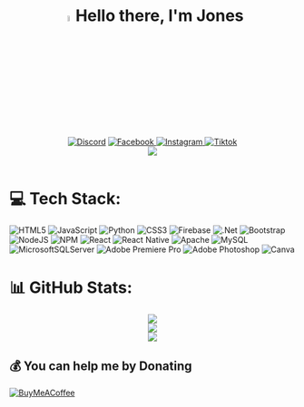 <h1 align="center"><img src="https://media.giphy.com/media/hvRJCLFzcasrR4ia7z/giphy.gif" width="5%"/>Hello there, I'm Jones</h1>
<div align="center">
<a href="https://discord.gg/Jones#4111"><img src="https://img.shields.io/badge/Discord-%237289DA.svg?logo=discord&logoColor=white" alt="Discord"/></a>
<a href="https://facebook.com/@IAmJonestly"><img src="https://img.shields.io/badge/Facebook-%231877F2.svg?logo=Facebook&logoColor=white" alt="Facebook"/>
  <a href="https://instagram.com/@IAmJonestly"><img src="https://img.shields.io/badge/Instagram-%23E4405F.svg?logo=Instagram&logoColor=white" alt="Instagram"/>
    <a href="https://tiktok.com/@jonestlyy"><img src="https://img.shields.io/badge/TikTok-%23000000.svg?logo=TikTok&logoColor=white" alt="Tiktok" /><br/><a href="https://visitcount.itsvg.in"><img src="https://visitcount.itsvg.in/api?id=jonestly-source&icon=0&color=0"/></a></div>
<br>


# 💻 Tech Stack:
![HTML5](https://img.shields.io/badge/html5-%23E34F26.svg?style=flat&logo=html5&logoColor=white) ![JavaScript](https://img.shields.io/badge/javascript-%23323330.svg?style=flat&logo=javascript&logoColor=%23F7DF1E) ![Python](https://img.shields.io/badge/python-3670A0?style=flat&logo=python&logoColor=ffdd54) ![CSS3](https://img.shields.io/badge/css3-%231572B6.svg?style=flat&logo=css3&logoColor=white) ![Firebase](https://img.shields.io/badge/firebase-%23039BE5.svg?style=flat&logo=firebase) ![.Net](https://img.shields.io/badge/.NET-5C2D91?style=flat&logo=.net&logoColor=white) ![Bootstrap](https://img.shields.io/badge/bootstrap-%23563D7C.svg?style=flat&logo=bootstrap&logoColor=white) ![NodeJS](https://img.shields.io/badge/node.js-6DA55F?style=flat&logo=node.js&logoColor=white) ![NPM](https://img.shields.io/badge/NPM-%23000000.svg?style=flat&logo=npm&logoColor=white) ![React](https://img.shields.io/badge/react-%2320232a.svg?style=flat&logo=react&logoColor=%2361DAFB) ![React Native](https://img.shields.io/badge/react_native-%2320232a.svg?style=flat&logo=react&logoColor=%2361DAFB) ![Apache](https://img.shields.io/badge/apache-%23D42029.svg?style=flat&logo=apache&logoColor=white) ![MySQL](https://img.shields.io/badge/mysql-%2300f.svg?style=flat&logo=mysql&logoColor=white) ![MicrosoftSQLServer](https://img.shields.io/badge/Microsoft%20SQL%20Sever-CC2927?style=flat&logo=microsoft%20sql%20server&logoColor=white) ![Adobe Premiere Pro](https://img.shields.io/badge/Adobe%20Premiere%20Pro-9999FF.svg?style=flat&logo=Adobe%20Premiere%20Pro&logoColor=white) ![Adobe Photoshop](https://img.shields.io/badge/adobephotoshop-%2331A8FF.svg?style=flat&logo=adobephotoshop&logoColor=white) ![Canva](https://img.shields.io/badge/Canva-%2300C4CC.svg?style=flat&logo=Canva&logoColor=white)
# 📊 GitHub Stats:
<div align="center">
<img src="https://github-readme-stats.vercel.app/api?username=jonestly-source&theme=default&hide_border=true&include_all_commits=false&count_private=false"/><br/>
<img src="https://github-readme-streak-stats.herokuapp.com/?user=jonestly-source&theme=default&hide_border=true"/><br/>
<img src="https://github-readme-stats.vercel.app/api/top-langs/?username=jonestly-source&theme=defaualt&hide_border=true&include_all_commits=false&count_private=false&layout=compact"/><br/></div>

## 💰 You can help me by Donating
  [![BuyMeACoffee](https://img.shields.io/badge/Buy%20Me%20a%20Coffee-ffdd00?style=for-the-badge&logo=buy-me-a-coffee&logoColor=black)](https://buymeacoffee.com/jonestly) 

